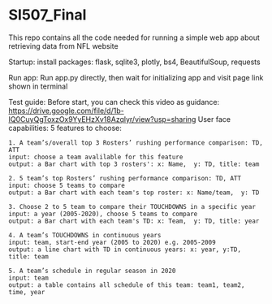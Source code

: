 # SI507_Final
This repo contains all the code needed for running a simple web app about retrieving data from NFL website

Startup: 
install packages:
flask, sqlite3, plotly, bs4, BeautifulSoup, requests

Run app:
Run app.py directly, then wait for initializing app and visit page link shown in terminal

Test guide:
Before start, you can check this video as guidance: https://drive.google.com/file/d/1b-IQ0CuyQgToxzOx9YyEHzXv18Azqlyr/view?usp=sharing
User face capabilities: 5 features to choose:

    1. A team’s/overall top 3 Rosters’ rushing performance comparison: TD, ATT
    input: choose a team avalilable for this feature
    output: a Bar chart with top 3 rosters': x: Name,  y: TD, title: team

    2. 5 team’s top Rosters’ rushing performance comparison: TD, ATT
    input: choose 5 teams to compare
    output: a Bar chart with each team's top roster: x: Name/team,  y: TD

    3. Choose 2 to 5 team to compare their TOUCHDOWNS in a specific year
    input: a year (2005-2020), choose 5 teams to compare
    output: a Bar chart with each team's TD: x: Team,  y: TD, title: year

    4. A team’s TOUCHDOWNS in continuous years
    input: team, start-end year (2005 to 2020) e.g. 2005-2009
    output: a line chart with TD in continuous years: x: year, y:TD, title: team

    5. A team’s schedule in regular season in 2020
    input: team
    output: a table contains all schedule of this team: team1, team2, time, year

